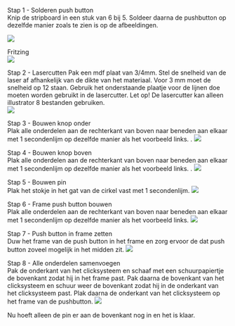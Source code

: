 Stap 1 - Solderen push button  
Knip de stripboard in een stuk van 6 bij 5. Soldeer daarna de pushbutton op dezelfde manier zoals te zien is op de afbeeldingen. 

<a href="#"><img src="http://u.cubeupload.com/NVUnen/20160117153628.jpg"></a>

Fritzing  
<a href="#"><img src="http://u.cubeupload.com/NVUnen/fritzing.png"></a>

Stap 2 - Lasercutten
Pak een mdf plaat van 3/4mm. Stel de snelheid van de laser af afhankelijk van de dikte van het materiaal. Voor 3 mm moet de snelheid op 12 staan. Gebruik het onderstaande plaatje voor de lijnen doe moeten worden gebruikt in de lasercutter. Let op! De lasercutter kan alleen illustrator 8 bestanden gebruiken.  
<a href="#"><img src="http://u.cubeupload.com/NVUnen/PinOmgezet.jpg"></a>  

Stap 3 - Bouwen knop onder  
Plak alle onderdelen aan de rechterkant van boven naar beneden aan elkaar met 1 secondenlijm op dezelfde manier als het voorbeeld links. . 
<a href="#"><img src="http://u.cubeupload.com/NVUnen/20160117201249.jpg"></a>

Stap 4 - Bouwen knop boven  
Plak alle onderdelen aan de rechterkant van boven naar beneden aan elkaar met 1 secondenlijm op dezelfde manier als het voorbeeld links. . 
<a href="#"><img src="http://u.cubeupload.com/NVUnen/20160117201317.jpg"></a>

Stap 5 - Bouwen pin  
Plak het stokje in het gat van de cirkel vast met 1 secondenlijm.
<a href="#"><img src="http://u.cubeupload.com/NVUnen/20160117201520.jpg"></a>

Stap 6 - Frame push button bouwen  
Plak alle onderdelen aan de rechterkant van boven naar beneden aan elkaar met 1 secondenlijm op dezelfde manier als het voorbeeld links. 
<a href="#"><img src="http://u.cubeupload.com/NVUnen/20160117201656.jpg"></a>

Stap 7 - Push button in frame zetten  
Duw het frame van de push button in het frame en zorg ervoor de dat push button zoveel mogelijk in het midden zit. 
<a href="#"><img src="http://u.cubeupload.com/NVUnen/20160117140209.jpg"></a>

Stap 8 - Alle onderdelen samenvoegen  
Pak de onderkant van het clicksysteem en schaaf met een schuurpapiertje de bovenkant zodat hij in het frame past. Pak daarna de bovenkant van het clicksysteem en schuur weer de bovenkant zodat hij in de onderkant van het clicksysteem past. Plak daarna de onderkant van het clicksysteem op het frame van de pushbutton. 
<a href="#"><img src="http://u.cubeupload.com/NVUnen/20160117201802.jpg"></a>
  
Nu hoeft alleen de pin er aan de bovenkant nog in en het is klaar.
